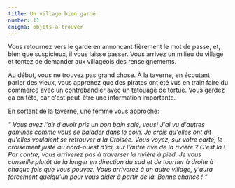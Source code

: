 ```yaml
---
title: Un village bien gardé
number: 11
enigma: objets-a-trouver
---
```


Vous retournez vers le garde en annonçant fièrement le mot de passe, et, bien que suspicieux, il vous laisse passer. Vous arrivez un milieu du village et tentez de demander aux villageois des renseignements.

Au début, vous ne trouvez pas grand chose. À la taverne, en écoutant parler des vieux, vous apprenez que des pirates ont été vus en train faire du commerce avec un contrebandier avec un tatouage de tortue. Vous gardez ça en tête, car c'est peut-être une information importante.

En sortant de la taverne, une femme vous approche:

*" Vous avez l'air d'avoir pris un bon bain salé, vous! J'ai vu d'autres gamines comme vous se balader dans le coin. Je crois qu'elles ont dit qu'elles voulaient se retrouver à la Croisée. Vous voyez, sur votre carte, le croisement juste au nord-ouest d'ici, sur l'autre rive de la rivière ? C'est là ! Par contre, vous arriverez pas à traverser la rivière à pied. Je vous conseille plutôt de la longer en direction du sud et de tourner à droite à chaque fois que vous pouvez. Vous arriverez à un autre village, y'aura forcément quelqu'un pour vous aider à partir de là. Bonne chance ! "*
